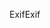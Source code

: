 <span data-ttu-id="0b1dd-101">Exif</span><span class="sxs-lookup"><span data-stu-id="0b1dd-101">Exif</span></span>